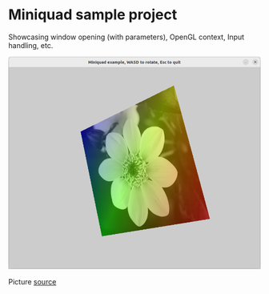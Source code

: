 # Miniquad sample project

Showcasing window opening (with parameters), OpenGL context, Input handling, etc.

![width:500px](./screenshots/miniquad-ex-1.png)

Picture [source](https://www.flickr.com/photos/laundry/3591368534/)

